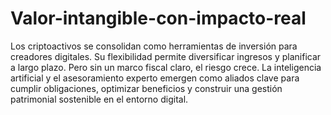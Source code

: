 # Valor-intangible-con-impacto-real
Los criptoactivos se consolidan como herramientas de inversión para creadores digitales. Su flexibilidad permite diversificar ingresos y planificar a largo plazo. Pero sin un marco fiscal claro, el riesgo crece. La inteligencia artificial y el asesoramiento experto emergen como aliados clave para cumplir obligaciones, optimizar beneficios y construir una gestión patrimonial sostenible en el entorno digital.
